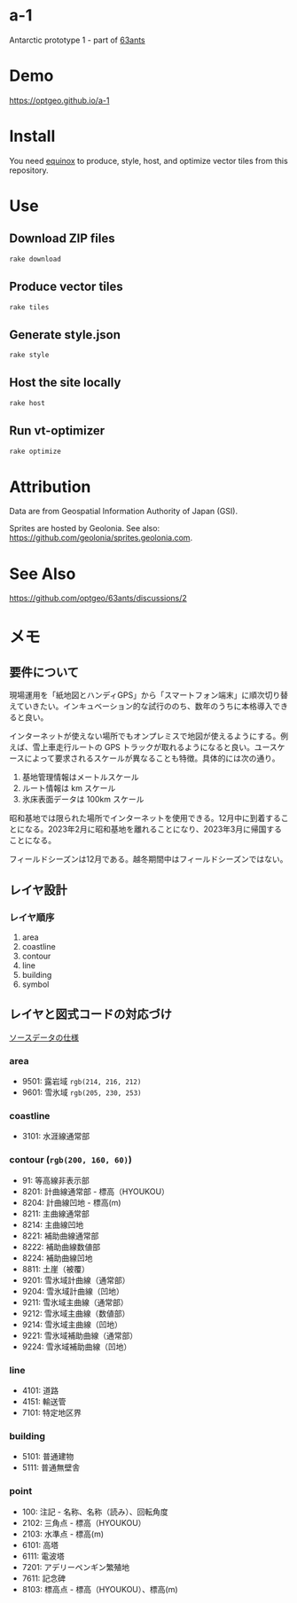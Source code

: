 # a-1
Antarctic prototype 1 - part of [63ants](https://github.com/optgeo/63ants)

# Demo
https://optgeo.github.io/a-1

# Install
You need [equinox](https://github.com/unvt/equinox) to produce, style, host, and optimize vector tiles from this repository. 

# Use
## Download ZIP files
```zsh
rake download
```

## Produce vector tiles
```zsh
rake tiles
```

## Generate style.json
```zsh
rake style
```

## Host the site locally
```zsh
rake host
```

## Run vt-optimizer
```zsh
rake optimize
```

# Attribution
Data are from Geospatial Information Authority of Japan (GSI).

Sprites are hosted by Geolonia. See also: https://github.com/geolonia/sprites.geolonia.com.

# See Also
https://github.com/optgeo/63ants/discussions/2

# メモ
## 要件について
現場運用を「紙地図とハンディGPS」から「スマートフォン端末」に順次切り替えていきたい。インキュベーション的な試行ののち、数年のうちに本格導入できると良い。

インターネットが使えない場所でもオンプレミスで地図が使えるようにする。例えば、雪上車走行ルートの GPS トラックが取れるようになると良い。ユースケースによって要求されるスケールが異なることも特徴。具体的には次の通り。

1. 基地管理情報はメートルスケール
2. ルート情報は km スケール
3. 氷床表面データは 100km スケール

昭和基地では限られた場所でインターネットを使用できる。12月中に到着することになる。2023年2月に昭和基地を離れることになり、2023年3月に帰国することになる。

フィールドシーズンは12月である。越冬期間中はフィールドシーズンではない。

## レイヤ設計
### レイヤ順序
1. area
2. coastline
3. contour
4. line
5. building
6. symbol

## レイヤと図式コードの対応づけ
[ソースデータの仕様](https://www.gsi.go.jp/antarctic/contents/000210995.pdf)

### area
- 9501: 露岩域 `rgb(214, 216, 212)`
- 9601: 雪氷域 `rgb(205, 230, 253)`

### coastline
- 3101: 水涯線通常部

### contour (`rgb(200, 160, 60)`)
- 91: 等高線非表示部
- 8201: 計曲線通常部 - 標高（HYOUKOU）
- 8204: 計曲線凹地 - 標高(m)
- 8211: 主曲線通常部
- 8214: 主曲線凹地
- 8221: 補助曲線通常部
- 8222: 補助曲線数値部
- 8224: 補助曲線凹地
- 8811: 土崖（被覆）
- 9201: 雪氷域計曲線（通常部）
- 9204: 雪氷域計曲線（凹地）
- 9211: 雪氷域主曲線（通常部）
- 9212: 雪氷域主曲線（数値部）
- 9214: 雪氷域主曲線（凹地）
- 9221: 雪氷域補助曲線（通常部）
- 9224: 雪氷域補助曲線（凹地）

### line
- 4101: 道路
- 4151: 輸送管
- 7101: 特定地区界

### building
- 5101: 普通建物
- 5111: 普通無壁舎

### point
- 100: 注記 - 名称、名称（読み）、回転角度
- 2102: 三角点 - 標高（HYOUKOU）
- 2103: 水準点 - 標高(m)
- 6101: 高塔
- 6111: 電波塔
- 7201: アデリーペンギン繁殖地
- 7611: 記念碑
- 8103: 標高点 - 標高（HYOUKOU）、標高(m)
